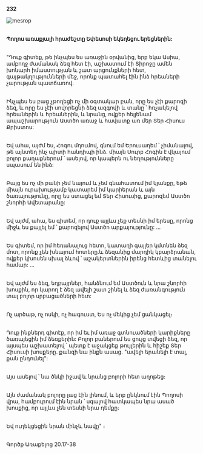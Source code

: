 **232**

![mesrop](https://volamar.ru/audio_video/foto/01/detbible/B480.BMP)

\
**Պողոս առաքյալի հրաժեշտը Եփեսոսի եկեղեցու երեցներին:**

\
"Դուք գիտեք, թե ինչպես ես առաջին օրվանից, երբ եկա Ասիա, ամբողջ ժամանակ ձեզ հետ էի, աշխատում էի Տիրոջը ամեն խոնարհ իմաստության և շատ արցունքների հետ, գայթակղությունների մեջ, որոնք պատահել էին ինձ հրեաների չարության պատճառով.

\
Ինչպես ես բաց չթողեցի ոչ մի օգտակար բան, որը ես չէի քարոզի ձեզ, և որը ես չէի սովորեցնի ձեզ ազգովի և տանը ՝ հռչակելով հրեաներին և հրեաներին, և նրանց, ովքեր հելլենամ ապաշխարություն Աստծո առաջ և հավատք առ մեր Տեր Հիսուս Քրիստոս:

\
Եվ ահա, այժմ ես, Հոգու մղումով, գնում եմ Երուսաղեմ ՝ չիմանալով, թե այնտեղ ինչ պիտի հանդիպի ինձ. միայն Սուրբ Հոգին է վկայում բոլոր քաղաքներում ՝ ասելով, որ կապերն ու նեղությունները սպասում են ինձ:

\
Բայց ես ոչ մի բանի չեմ նայում և չեմ գնահատում իմ կյանքը, եթե միայն ուրախությամբ կատարեմ իմ կարիերան և այն ծառայությունը, որը ես ստացել եմ Տեր Հիսուսից, քարոզեմ Աստծո շնորհի Ավետարանը:

\
Եվ այժմ, ահա, ես գիտեմ, որ դուք այլևս չեք տեսնի իմ երեսը, որոնց միջև ես քայլել եմ ՝ քարոզելով Աստծո արքայությունը: ...

\
Ես գիտեմ, որ իմ հեռանալուց հետո, կատաղի գայլեր կմտնեն ձեզ մոտ, որոնք չեն խնայում հոտերը.և ձեզանից մարդիկ կբարձրանան, ովքեր կխոսեն սխալ ձևով ՝ աշակերտներին իրենց հետևից տանելու համար: ...

\
Եվ այժմ ես ձեզ, եղբայրներ, հանձնում եմ Աստծուն և նրա շնորհի խոսքին, որ կարող է ձեզ ավելի շատ շինել և ձեզ ժառանգություն տալ բոլոր սրբացածների հետ:

\
Ոչ արծաթ, ոչ ոսկի, ոչ հագուստ, Ես ոչ մեկից չեմ ցանկացել։

\
Դուք ինքներդ գիտէք, որ իմ եւ իմ առաջ գտնուածների կարիքները ծառայեցին իմ ձեռքերին: Բոլոր բաներում ես ցույց տվեցի ձեզ, որ այսպես աշխատելով ՝ պետք է աջակցեք թույլերին և հիշեք Տեր Հիսուսի խոսքերը. քանզի նա ինքն ասաց. "ավելի երանելի է տալ, քան ընդունել":

\
Այս ասելով ՝ նա ծնկի իջավ և նրանց բոլորի հետ աղոթեց։

\
Այն ժամանակ բոլորը լաց էին լինում, և երբ ընկնում էին Պողոսի վրա, համբուրում էին նրան ՝ սգալով հատկապես նրա ասած խոսքից, որ այլևս չեն տեսնի նրա դեմքը։

\
Եվ ուղեկցեցին նրան մինչև նավը" ։

\
Գործք Առաքելոց 20.17-38
